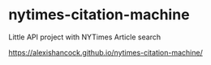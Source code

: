 # nytimes-citation-machine
Little API project with NYTimes Article search 

https://alexishancock.github.io/nytimes-citation-machine/
